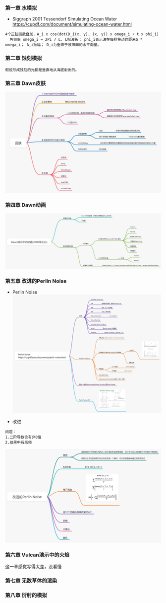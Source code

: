 ### 第一章 水模拟
- Siggraph 2001 Tessendorf Simulating Ocean Water https://cupdf.com/document/simulating-ocean-water.html
```
4个正弦函数叠加，A_i x cos(dot(D_i(x, y), (x, y)) x omega_i + t x phi_i)
  角频率 omega_i = 2Pi / L, L指波长； phi_i表示波在每秒移动的距离S * omega_i； A_i振幅； D_i为垂直于波阵面的水平向量。
```

### 第二章 蚀刻模拟
```
假设形成蚀刻的光都是垂直地从海底射出的。
```

### 第三章 Dawn皮肤
![皮肤](https://github.com/liangjin2007/data_liangjin/blob/master/Dawn1.jpg?raw=true)

### 第四章 Dawn动画
![动画](https://github.com/liangjin2007/data_liangjin/blob/master/%E5%8A%A8%E7%94%BB.jpg?raw=true)

### 第五章 改进的Perlin Noise
- Perlin Noise
![Perlin NOise](https://github.com/liangjin2007/data_liangjin/blob/master/PerlinNoise.jpg?raw=true)

- 改进
```
问题：
1.二阶导数含有非0值
2.结果中有高频
```
![改进的Perlin](https://github.com/liangjin2007/data_liangjin/blob/master/%E6%94%B9%E8%BF%9B%E7%9A%84Perline.jpg?raw=true)

### 第六章 Vulcan演示中的火焰
这一章感觉写得太差，没看懂

### 第七章 无数草体的渲染

### 第八章 衍射的模拟






